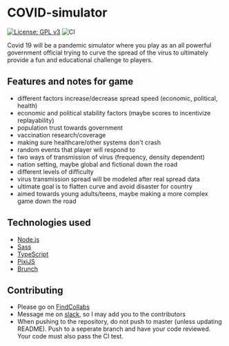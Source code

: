 # COVID-simulator
[![License: GPL v3](https://img.shields.io/badge/License-GPLv3-blue.svg)](/LICENSE)
![CI](https://github.com/giancarlopernudisegura/COVID-simulator/workflows/CI/badge.svg)

Covid 19 will be a pandemic simulator where you play as an all powerful
government official trying to curve the spread of the virus to ultimately
provide a fun and educational challenge to players.

## Features and notes for game
- different factors increase/decrease spread speed (economic, political, health) 
- economic and political stability factors (maybe scores to incentivize replayability)
- population trust towards government
- vaccination research/coverage
- making sure healthcare/other systems don't crash
- random events that player will respond to
- two ways of transmission of virus (frequency, density dependent)
- nation setting, maybe global and fictional down the road
- different levels of difficulty
- virus transmission spread will be modeled after real spread data
- ultimate goal is to flatten curve and avoid disaster for country 
- aimed towards young adults/teens, maybe making a more complex game down the road

## Technologies used
- [Node.js](https://nodejs.org/en/)
- [Sass](https://sass-lang.com/)
- [TypeScript](https://www.typescriptlang.org/)
- [PixiJS](https://www.pixijs.com/)
- [Brunch](https://brunch.io/)

## Contributing
- Please go on [FindCollabs](https://findcollabs.com/project/covid-simulator-2019-mgdsEVPU77Nb7IWb8g7Z)
- Message me on [slack](https://codevid-19.slack.com), so I may add you to the contributors
- When pushing to the repository, do not push to master (unless updating README).
Push to a seperate branch and have your code reviewed. Your code must also pass the CI test.
